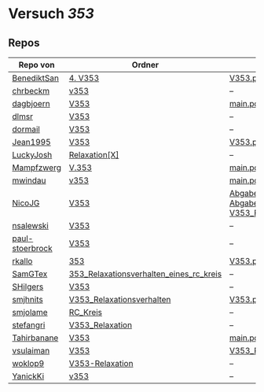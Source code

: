 # Versuch *353*

## Repos

|                 Repo von                 |                                                                       Ordner                                                                        |                                                                                                                                                      PDFs                                                                                                                                                      |
|------------------------------------------|-----------------------------------------------------------------------------------------------------------------------------------------------------|----------------------------------------------------------------------------------------------------------------------------------------------------------------------------------------------------------------------------------------------------------------------------------------------------------------|
|[BenediktSan](../repo/BenediktSan)        |[4. V353](https://github.com/BenediktSan/AnfaengerPraktikum2020/tree/main/Versuche%20Semester%20IV/4.%20V353)                                        |[V353.pdf](https://github.com/BenediktSan/AnfaengerPraktikum2020/blob/main/Versuche%20Semester%20IV/4.%20V353/V353.pdf)                                                                                                                                                                                         |
|[chrbeckm](../repo/chrbeckm)              |[v353](https://github.com/chrbeckm/anfaenger-praktikum/tree/master/v353)                                                                             |–                                                                                                                                                                                                                                                                                                               |
|[dagbjoern](../repo/dagbjoern)            |[V353](https://github.com/dagbjoern/AP-Physik/tree/master/V353)                                                                                      |[main.pdf](https://github.com/dagbjoern/AP-Physik/blob/master/V353/main.pdf)                                                                                                                                                                                                                                    |
|[dlmsr](../repo/dlmsr)                    |[V353](https://github.com/dlmsr/praktikum/tree/master/V353)                                                                                          |–                                                                                                                                                                                                                                                                                                               |
|[dormail](../repo/dormail)                |[V353](https://github.com/dormail/ap/tree/main/V353)                                                                                                 |–                                                                                                                                                                                                                                                                                                               |
|[Jean1995](../repo/Jean1995)              |[V353](https://github.com/Jean1995/Praktikum/tree/master/V353)                                                                                       |[V353.pdf](https://github.com/Jean1995/Praktikum/blob/master/Protokolle_Fertig/V353.pdf)                                                                                                                                                                                                                        |
|[LuckyJosh](../repo/LuckyJosh)            |[Relaxation[X]](https://github.com/LuckyJosh/APPhysik/tree/master/Relaxation[X])                                                                     |–                                                                                                                                                                                                                                                                                                               |
|[Mampfzwerg](../repo/Mampfzwerg)          |[V.353](https://github.com/Mampfzwerg/Praktikum/tree/master/V.353)                                                                                   |[main.pdf](https://github.com/Mampfzwerg/Praktikum/blob/master/V.353/latex-template/main.pdf)                                                                                                                                                                                                                   |
|[mwindau](../repo/mwindau)                |[v353](https://github.com/mwindau/praktikum/tree/master/v353)                                                                                        |[main.pdf](https://github.com/mwindau/praktikum/blob/master/v353/main.pdf)                                                                                                                                                                                                                                      |
|[NicoJG](../repo/NicoJG)                  |[V353](https://github.com/NicoJG/Anfaengerpraktikum/tree/master/V353)                                                                                |[Abgabe.pdf](https://github.com/NicoJG/Anfaengerpraktikum/blob/master/V353/Abgabe.pdf)<br/>[Abgabe_korrigiert.pdf](https://github.com/NicoJG/Anfaengerpraktikum/blob/master/V353/Abgabe_korrigiert.pdf)<br/>[V353_Feedback.pdf](https://github.com/NicoJG/Anfaengerpraktikum/blob/master/V353/V353_Feedback.pdf)|
|[nsalewski](../repo/nsalewski)            |[V353](https://github.com/nsalewski/laboratory/tree/master/V353)                                                                                     |–                                                                                                                                                                                                                                                                                                               |
|[paul-stoerbrock](../repo/paul-stoerbrock)|[V353](https://github.com/paul-stoerbrock/Praktikum/tree/master/V353)                                                                                |–                                                                                                                                                                                                                                                                                                               |
|[rkallo](../repo/rkallo)                  |[353](https://github.com/rkallo/APWS1718/tree/master/353)                                                                                            |[V353.pdf](https://github.com/rkallo/APWS1718/blob/master/353/V353.pdf)                                                                                                                                                                                                                                         |
|[SamGTex](../repo/SamGTex)                |[353_Relaxationsverhalten_eines_rc_kreis](https://github.com/SamGTex/Physik_Praktikum_Samuel_Max/tree/master/353_Relaxationsverhalten_eines_rc_kreis)|–                                                                                                                                                                                                                                                                                                               |
|[SHilgers](../repo/SHilgers)              |[V353](https://github.com/SHilgers/Praktikum2/tree/master/V353)                                                                                      |–                                                                                                                                                                                                                                                                                                               |
|[smjhnits](../repo/smjhnits)              |[V353_Relaxationsverhalten](https://github.com/smjhnits/Praktikum_TU_D_16-17/tree/master/Anf%C3%A4ngerpraktikum/Protokolle/V353_Relaxationsverhalten)|[V353.pdf](https://github.com/smjhnits/Praktikum_TU_D_16-17/blob/master/Anf%C3%A4ngerpraktikum/Fertige%20Protokolle/V353.pdf)                                                                                                                                                                                   |
|[smjolame](../repo/smjolame)              |[RC_Kreis](https://github.com/smjolame/Praktikum_1/tree/master/RC_Kreis)                                                                             |–                                                                                                                                                                                                                                                                                                               |
|[stefangri](../repo/stefangri)            |[V353_Relaxation](https://github.com/stefangri/s_s_productions/tree/master/PHY341/V353_Relaxation)                                                   |–                                                                                                                                                                                                                                                                                                               |
|[Tahirbanane](../repo/Tahirbanane)        |[V353](https://github.com/Tahirbanane/AP/tree/main/V353)                                                                                             |[main.pdf](https://github.com/Tahirbanane/AP/blob/main/V353/main.pdf)                                                                                                                                                                                                                                           |
|[vsulaiman](../repo/vsulaiman)            |[V353](https://github.com/vsulaiman/Praktikum/tree/master/WS1617/V353)                                                                               |[V353_Relaxationsverhalten_eines_RC_Kreises.pdf](https://github.com/vsulaiman/Praktikum/blob/master/AP%20Protokolle/V353_Relaxationsverhalten_eines_RC_Kreises.pdf)                                                                                                                                             |
|[woklop9](../repo/woklop9)                |[V353-Relaxation](https://github.com/woklop9/Anfaengerpraktikum/tree/master/V353-Relaxation)                                                         |–                                                                                                                                                                                                                                                                                                               |
|[YanickKi](../repo/YanickKi)              |[v353](https://github.com/YanickKi/AP_T_Y/tree/main/v353)                                                                                            |–                                                                                                                                                                                                                                                                                                               |
